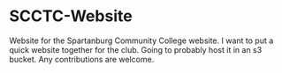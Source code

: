 # SCCTC-Website
Website for the Spartanburg Community College website.
I want to put a quick website together for the club.  Going to probably host it in an s3 bucket.  Any contributions are welcome.  
